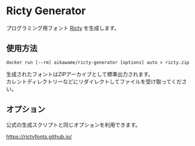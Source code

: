 # Ricty Generator

プログラミング用フォント [Ricty](https://rictyfonts.github.io/) を生成します。

## 使用方法

```
docker run [--rm] aikawame/ricty-generator [options] auto > ricty.zip
```

生成されたフォントはZIPアーカイブとして標準出力されます。  
カレントディレクトリーなどにリダイレクトしてファイルを受け取ってください。

## オプション

公式の生成スクリプトと同じオプションを利用できます。

https://rictyfonts.github.io/
